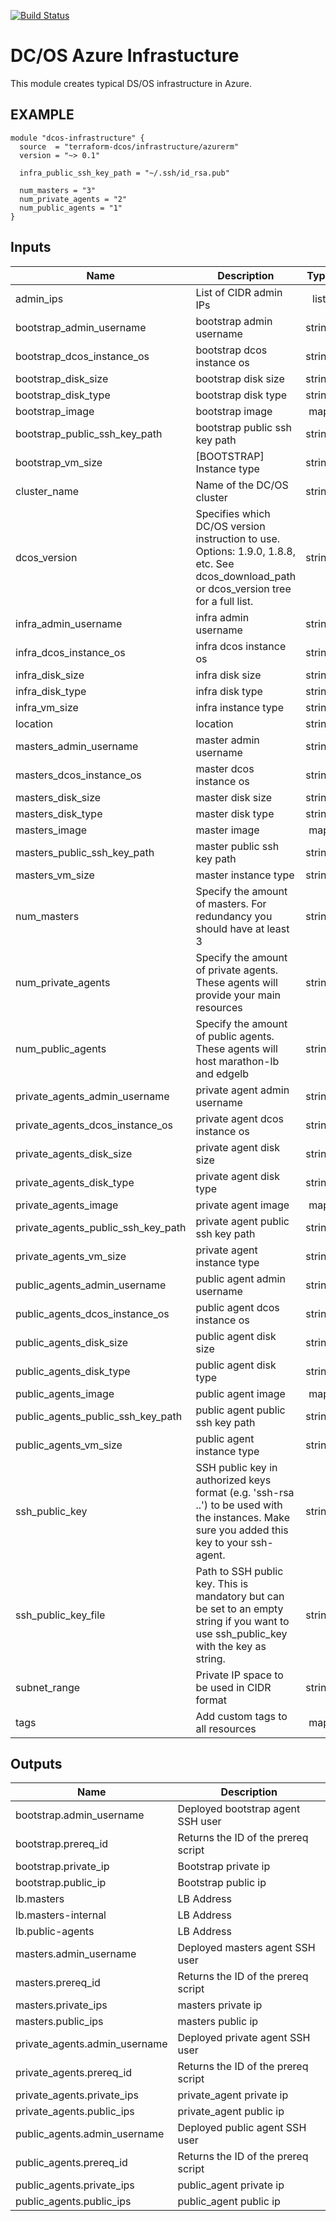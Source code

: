 [![Build Status](https://jenkins-terraform.mesosphere.com/service/dcos-terraform-jenkins/job/dcos-terraform/job/terraform-azurerm-infrastructure/job/master/badge/icon)](https://jenkins-terraform.mesosphere.com/service/dcos-terraform-jenkins/job/dcos-terraform/job/terraform-azurerm-infrastructure/job/master/)
# DC/OS Azure Infrastucture

This module creates typical DS/OS infrastructure in Azure.

## EXAMPLE

```hcl
module "dcos-infrastructure" {
  source  = "terraform-dcos/infrastructure/azurerm"
  version = "~> 0.1"

  infra_public_ssh_key_path = "~/.ssh/id_rsa.pub"

  num_masters = "3"
  num_private_agents = "2"
  num_public_agents = "1"
}
```


## Inputs

| Name | Description | Type | Default | Required |
|------|-------------|:----:|:-----:|:-----:|
| admin_ips | List of CIDR admin IPs | list | - | yes |
| bootstrap_admin_username | bootstrap admin username | string | `` | no |
| bootstrap_dcos_instance_os | bootstrap dcos instance os | string | `` | no |
| bootstrap_disk_size | bootstrap disk size | string | `` | no |
| bootstrap_disk_type | bootstrap disk type | string | `Standard_LRS` | no |
| bootstrap_image | bootstrap image | map | `<map>` | no |
| bootstrap_public_ssh_key_path | bootstrap public ssh key path | string | `` | no |
| bootstrap_vm_size | [BOOTSTRAP] Instance type | string | `Standard_B2s` | no |
| cluster_name | Name of the DC/OS cluster | string | - | yes |
| dcos_version | Specifies which DC/OS version instruction to use. Options: 1.9.0, 1.8.8, etc. See dcos_download_path or dcos_version tree for a full list. | string | `1.11.4` | no |
| infra_admin_username | infra admin username | string | `dcos_admin` | no |
| infra_dcos_instance_os | infra dcos instance os | string | `centos_7.3` | no |
| infra_disk_size | infra disk size | string | `128` | no |
| infra_disk_type | infra disk type | string | `Standard_LRS` | no |
| infra_vm_size | infra instance type | string | `Standard_DS11_v2` | no |
| location | location | string | `` | no |
| masters_admin_username | master admin username | string | `` | no |
| masters_dcos_instance_os | master dcos instance os | string | `` | no |
| masters_disk_size | master disk size | string | `` | no |
| masters_disk_type | master disk type | string | `Standard_LRS` | no |
| masters_image | master image | map | `<map>` | no |
| masters_public_ssh_key_path | master public ssh key path | string | `` | no |
| masters_vm_size | master instance type | string | `Standard_D4s_v3` | no |
| num_masters | Specify the amount of masters. For redundancy you should have at least 3 | string | `3` | no |
| num_private_agents | Specify the amount of private agents. These agents will provide your main resources | string | `1` | no |
| num_public_agents | Specify the amount of public agents. These agents will host marathon-lb and edgelb | string | `1` | no |
| private_agents_admin_username | private agent admin username | string | `` | no |
| private_agents_dcos_instance_os | private agent dcos instance os | string | `` | no |
| private_agents_disk_size | private agent disk size | string | `` | no |
| private_agents_disk_type | private agent disk type | string | `Standard_LRS` | no |
| private_agents_image | private agent image | map | `<map>` | no |
| private_agents_public_ssh_key_path | private agent public ssh key path | string | `` | no |
| private_agents_vm_size | private agent instance type | string | `Standard_D4s_v3` | no |
| public_agents_admin_username | public agent admin username | string | `` | no |
| public_agents_dcos_instance_os | public agent dcos instance os | string | `` | no |
| public_agents_disk_size | public agent disk size | string | `` | no |
| public_agents_disk_type | public agent disk type | string | `Standard_LRS` | no |
| public_agents_image | public agent image | map | `<map>` | no |
| public_agents_public_ssh_key_path | public agent public ssh key path | string | `` | no |
| public_agents_vm_size | public agent instance type | string | `Standard_D4s_v3` | no |
| ssh_public_key | SSH public key in authorized keys format (e.g. 'ssh-rsa ..') to be used with the instances. Make sure you added this key to your ssh-agent. | string | `` | no |
| ssh_public_key_file | Path to SSH public key. This is mandatory but can be set to an empty string if you want to use ssh_public_key with the key as string. | string | - | yes |
| subnet_range | Private IP space to be used in CIDR format | string | `172.31.0.0/16` | no |
| tags | Add custom tags to all resources | map | `<map>` | no |

## Outputs

| Name | Description |
|------|-------------|
| bootstrap.admin_username | Deployed bootstrap agent SSH user |
| bootstrap.prereq_id | Returns the ID of the prereq script |
| bootstrap.private_ip | Bootstrap private ip |
| bootstrap.public_ip | Bootstrap public ip |
| lb.masters | LB Address |
| lb.masters-internal | LB Address |
| lb.public-agents | LB Address |
| masters.admin_username | Deployed masters agent SSH user |
| masters.prereq_id | Returns the ID of the prereq script |
| masters.private_ips | masters private ip |
| masters.public_ips | masters public ip |
| private_agents.admin_username | Deployed private agent SSH user |
| private_agents.prereq_id | Returns the ID of the prereq script |
| private_agents.private_ips | private_agent private ip |
| private_agents.public_ips | private_agent public ip |
| public_agents.admin_username | Deployed public agent SSH user |
| public_agents.prereq_id | Returns the ID of the prereq script |
| public_agents.private_ips | public_agent private ip |
| public_agents.public_ips | public_agent public ip |

